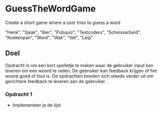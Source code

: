 # GuessTheWordGame
Create a short game where a user tries to guess a word

"Henk", "Sjaak", "Bier", "Pubquiz", "Testcoders", "Scheissarbeid", "Koekenpan",
"Word", "Wak", "Vet", "Leip"

<h2>Doel</h2>
Opdracht is om een kort spelletje te maken waar de gebruiker input kan leveren om een woord te raden. De gebruiker kan feedback krijgen of het woord goed of fout is. De opdrachten breiden zich steeds verder uit om gerichtere feedback te leveren aan de gebruiker. 

<h3>Opdracht 1</h3>
<ul>
  <li>Implementeer je de lijst</li>
</ul>

